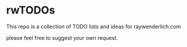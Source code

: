 # rwTODOs

This repo is a collection of TODO lists and ideas for raywenderlich.com

please feel free to suggest your own request.

